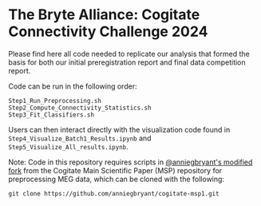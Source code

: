 # The Bryte Alliance: Cogitate Connectivity Challenge 2024

Please find here all code needed to replicate our analysis that formed the basis for both our initial preregistration report and final data competition report.

Code can be run in the following order:
```
Step1_Run_Preprocessing.sh
Step2_Compute_Connectivity_Statistics.sh
Step3_Fit_Classifiers.sh
```

Users can then interact directly with the visualization code found in `Step4_Visualize_Batch1_Results.ipynb` and `Step5_Visualize_All_results.ipynb`.

Note: Code in this repository requires scripts in [@anniegbryant's modified fork](https://github.com/anniegbryant/cogitate-msp1) from the Cogitate Main Scientific Paper (MSP) repository for preprocessing MEG data, which can be cloned with the following:

```
git clone https://github.com/anniegbryant/cogitate-msp1.git
```
